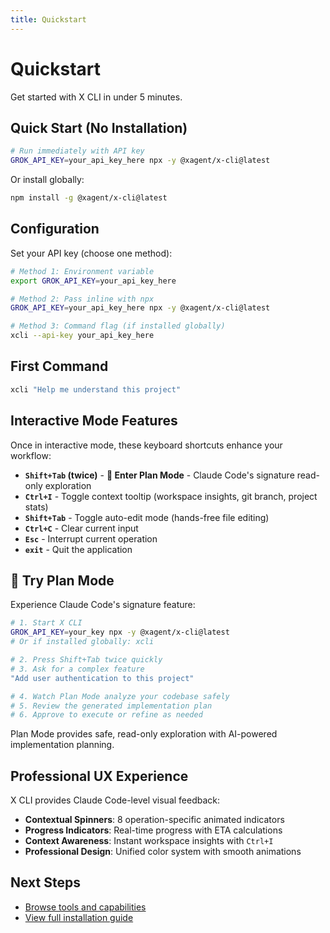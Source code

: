 ```yaml
---
title: Quickstart
---
```


# Quickstart

Get started with X CLI in under 5 minutes.

## Quick Start (No Installation)

```bash
# Run immediately with API key
GROK_API_KEY=your_api_key_here npx -y @xagent/x-cli@latest
```

Or install globally:

```bash
npm install -g @xagent/x-cli@latest
```

## Configuration

Set your API key (choose one method):

```bash
# Method 1: Environment variable
export GROK_API_KEY=your_api_key_here

# Method 2: Pass inline with npx
GROK_API_KEY=your_api_key_here npx -y @xagent/x-cli@latest

# Method 3: Command flag (if installed globally)
xcli --api-key your_api_key_here
```

## First Command

```bash
xcli "Help me understand this project"
```

## Interactive Mode Features

Once in interactive mode, these keyboard shortcuts enhance your workflow:

- **`Shift+Tab` (twice)** - **🎯 Enter Plan Mode** - Claude Code's signature read-only exploration
- **`Ctrl+I`** - Toggle context tooltip (workspace insights, git branch, project stats)
- **`Shift+Tab`** - Toggle auto-edit mode (hands-free file editing)
- **`Ctrl+C`** - Clear current input
- **`Esc`** - Interrupt current operation
- **`exit`** - Quit the application

## 🎯 Try Plan Mode

Experience Claude Code's signature feature:

```bash
# 1. Start X CLI
GROK_API_KEY=your_key npx -y @xagent/x-cli@latest
# Or if installed globally: xcli

# 2. Press Shift+Tab twice quickly
# 3. Ask for a complex feature
"Add user authentication to this project"

# 4. Watch Plan Mode analyze your codebase safely
# 5. Review the generated implementation plan
# 6. Approve to execute or refine as needed
```

Plan Mode provides safe, read-only exploration with AI-powered implementation planning.

## Professional UX Experience

X CLI provides Claude Code-level visual feedback:

- **Contextual Spinners**: 8 operation-specific animated indicators
- **Progress Indicators**: Real-time progress with ETA calculations
- **Context Awareness**: Instant workspace insights with `Ctrl+I`
- **Professional Design**: Unified color system with smooth animations

## Next Steps

- [Browse tools and capabilities](../architecture/overview)
- [View full installation guide](./installation)
